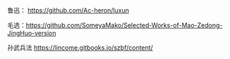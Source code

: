 鲁迅： https://github.com/Ac-heron/luxun 

毛选：https://github.com/SomeyaMako/Selected-Works-of-Mao-Zedong-JingHuo-version

孙武兵法 https://lincome.gitbooks.io/szbf/content/
